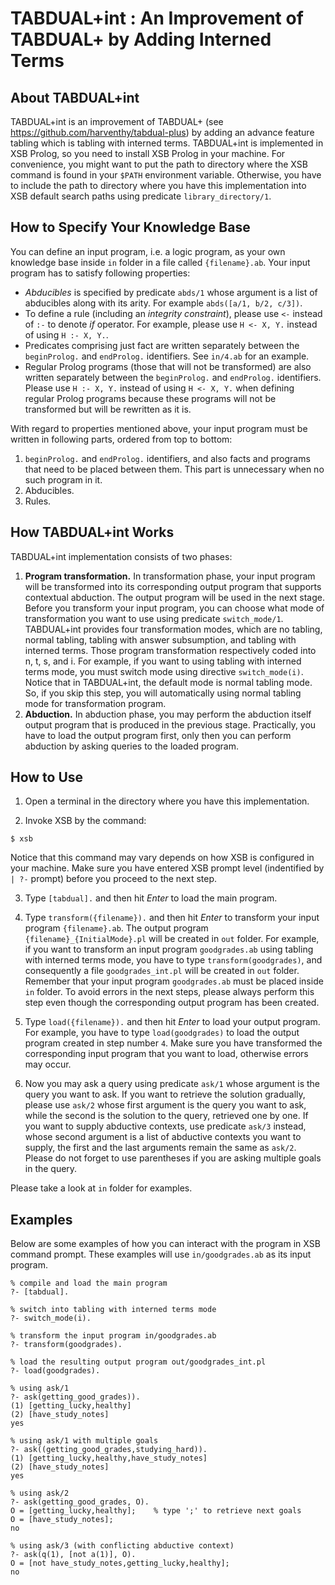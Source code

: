 # TABDUAL+int : An Improvement of TABDUAL+ by Adding Interned Terms

## About TABDUAL+int
TABDUAL+int is an improvement of TABDUAL+ (see https://github.com/harventhy/tabdual-plus) by adding an advance feature tabling which is tabling with interned terms. TABDUAL+int is implemented in XSB Prolog, so you need to install XSB Prolog in your machine. For convenience, you might want to put the path to directory where the XSB command is found in your `$PATH` environment variable. Otherwise, you have to include the path to directory where you have this implementation into XSB default search paths using predicate `library_directory/1`.

## How to Specify Your Knowledge Base
You can define an input program, i.e. a logic program, as your own knowledge base inside `in` folder in a file called `{filename}.ab`. Your input program has to satisfy following properties:
* *Abducibles* is specified by predicate `abds/1` whose argument is a list of abducibles along with its arity. For example `abds([a/1, b/2, c/3])`.
* To define a rule (including an *integrity constraint*), please use `<-` instead of `:-` to denote *if* operator. For example, please use `H <- X, Y.` instead of using `H :- X, Y.`.
* Predicates comprising just fact are written separately between the `beginProlog.` and `endProlog.` identifiers. See `in/4.ab` for an example.
* Regular Prolog programs (those that will not be transformed) are also written separately between the `beginProlog.` and `endProlog.` identifiers. Please use `H :- X, Y.` instead of using `H <- X, Y.` when defining regular Prolog programs because these programs will not be transformed but will be rewritten as it is.

With regard to properties mentioned above, your input program must be written in following parts, ordered from top to bottom:
1. `beginProlog.` and `endProlog.` identifiers, and also facts and programs that need to be placed between them. This part is unnecessary when no such program in it.
2. Abducibles.
3. Rules.

## How TABDUAL+int Works
TABDUAL+int implementation consists of two phases:
1. **Program transformation.** In transformation phase, your input program will be transformed into its corresponding output program that supports contextual abduction. The output program will be used in the next stage. Before you transform your input program, you can choose what mode of transformation you want to use using predicate `switch_mode/1`. TABDUAL+int provides four transformation modes, which are no tabling, normal tabling, tabling with answer subsumption, and tabling with interned terms. Those program transformation respectively coded into n, t, s, and i. For example, if you want to using tabling with interned terms mode, you must switch mode using directive `switch_mode(i)`. Notice that in TABDUAL+int, the default mode is normal tabling mode. So, if you skip this step, you will automatically using normal tabling mode for transformation program.
2. **Abduction.** In abduction phase, you may perform the abduction itself output program that is produced in the previous stage. Practically, you have to load the output program first, only then you can perform abduction by asking queries to the loaded program.
 
## How to Use
1. Open a terminal in the directory where you have this implementation.

2. Invoke XSB by the command:
```
$ xsb
```
Notice that this command may vary depends on how XSB is configured in your machine. Make sure you have entered XSB prompt level (indentified by `| ?-` prompt) before you proceed to the next step.

3. Type `[tabdual].` and then hit *Enter* to load the main program.

4. Type `transform({filename}).` and then hit *Enter* to transform your input program `{filename}.ab`.  The output program `{filename}_{InitialMode}.pl` will be created in `out` folder. For example, if you want to transform an input program `goodgrades.ab` using tabling with interned terms mode, you have to type `transform(goodgrades)`, and consequently a file `goodgrades_int.pl` will be created in `out` folder. Remember that your input program `goodgrades.ab` must be placed inside `in` folder. To avoid errors in the next steps, please always perform this step even though the corresponding output program has been created. 

5. Type `load({filename}).` and then hit *Enter* to load your output program.  For example, you have to type `load(goodgrades)`  to load the output program created in step number `4`. Make sure you have transformed the corresponding input program that you want to load, otherwise errors may occur.

6. Now you may ask a query using predicate `ask/1` whose argument is the query you want to ask. If you want to retrieve the solution gradually, please use `ask/2` whose first argument is the query you want to ask, while the second is the solution to the query, retrieved one by one. If you want to supply abductive contexts, use predicate `ask/3` instead, whose second argument is a list of abductive contexts you want to supply, the first and the last arguments remain the same as `ask/2`. Please do not forget to use parentheses if you are asking multiple goals in the query.

Please take a look at `in` folder for examples.
## Examples
Below are some examples of how you can interact with the program in XSB command prompt. These examples will use `in/goodgrades.ab` as its input program.

    % compile and load the main program
	?- [tabdual].                       
    
	% switch into tabling with interned terms mode
	?- switch_mode(i).                       
	
    % transform the input program in/goodgrades.ab
	?- transform(goodgrades).                    
    
    % load the resulting output program out/goodgrades_int.pl
	?- load(goodgrades).                         
    
    % using ask/1
	?- ask(getting_good_grades)).                       
    (1) [getting_lucky,healthy]
	(2) [have_study_notes]
    yes
    
    % using ask/1 with multiple goals
	?- ask((getting_good_grades,studying_hard)).         
    (1) [getting_lucky,healthy,have_study_notes]
	(2) [have_study_notes]
    yes
    
    % using ask/2
	?- ask(getting_good_grades, O).                     
    O = [getting_lucky,healthy]; 	% type ';' to retrieve next goals                    
	O = [have_study_notes];
    no

    % using ask/3 (with conflicting abductive context)
	?- ask(q(1), [not a(1)], O).        
    O = [not have_study_notes,getting_lucky,healthy];
    no
    
